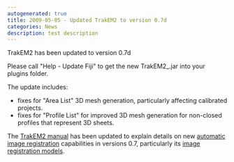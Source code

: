 ```yaml
---
autogenerated: true
title: 2009-05-05 - Updated TrakEM2 to version 0.7d
categories: News
description: test description
---
```


TrakEM2 has been updated to version 0.7d

Please call "Help - Update Fiji" to get the new TrakEM2\_.jar into your plugins folder.

The update includes:

-   fixes for "Area List" 3D mesh generation, particularly affecting calibrated projects.
-   fixes for "Profile List" for improved 3D mesh generation for non-closed profiles that represent 3D sheets.

The [TrakEM2 manual](http://t2.ini.uzh.ch/trakem2_manual.html) has been updated to explain details on new [automatic image registration](http://t2.ini.uzh.ch/trakem2_manual.html#registration) capabilities in versions 0.7, particularly its [image registration models](http://t2.ini.uzh.ch/trakem2_manual.html#registration_models).


